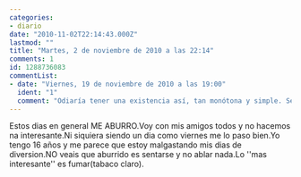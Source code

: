 ```yaml
---
categories:
- diario
date: "2010-11-02T22:14:43.000Z"
lastmod: ""
title: "Martes, 2 de noviembre de 2010 a las 22:14"
comments: 1
id: 1288736083
commentList:
- date: "Viernes, 19 de noviembre de 2010 a las 19:00"
  ident: "1"
  comment: "Odiaría tener una existencia así, tan monótona y simple. Será que no hay cosas que hacer, el mundo que nos rodea estemos donde estemos es de lo más interesante (aunque claro yo me conformo con poco), desde mi punto de vista. No creo que fumar sea interesante ni mucho menos papilas gustativas jodidas, pulmones jodidos, dependencia a la nicotina...\nNo se es \'\'mayor\'\' ni \'\'guay\'\' por fumar."
---
```


Estos dias en general ME ABURRO.Voy con mis amigos todos y no hacemos na interesante.Ni siquiera siendo un dia como viernes me lo paso bien.Yo tengo 16 años y me parece que estoy malgastando mis dias de diversion.NO veais que aburrido es sentarse y no ablar nada.Lo  \'\'mas interesante\'\'  es fumar(tabaco claro).